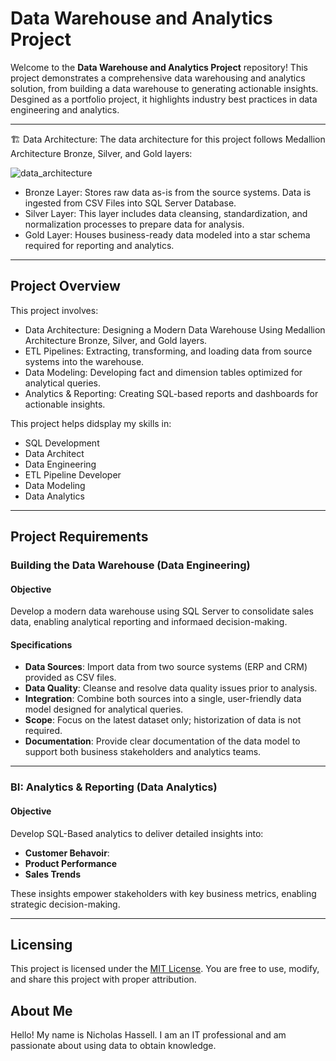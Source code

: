 # Data Warehouse and Analytics Project

Welcome to the **Data Warehouse and Analytics Project** repository!
This project demonstrates a comprehensive data warehousing and analytics solution, from building a data warehouse to generating actionable insights. Desgined as a portfolio project, it highlights industry best practices in data engineering and analytics.

---

🏗️ Data Architecture: 
The data architecture for this project follows Medallion Architecture Bronze, Silver, and Gold layers: 

![data_architecture](https://github.com/user-attachments/assets/4cac6540-fd93-4866-848a-97e8520f0385)

  - Bronze Layer: Stores raw data as-is from the source systems. Data is ingested from CSV Files into SQL Server Database.
  - Silver Layer: This layer includes data cleansing, standardization, and normalization processes to prepare data for analysis.
  - Gold Layer: Houses business-ready data modeled into a star schema required for reporting and analytics.

---

## Project Overview
This project involves:

  - Data Architecture: Designing a Modern Data Warehouse Using Medallion Architecture Bronze, Silver, and Gold layers.
  - ETL Pipelines: Extracting, transforming, and loading data from source systems into the warehouse.
  - Data Modeling: Developing fact and dimension tables optimized for analytical queries.
  - Analytics & Reporting: Creating SQL-based reports and dashboards for actionable insights.

This project helps didsplay my skills in:
  - SQL Development
  - Data Architect
  - Data Engineering
  - ETL Pipeline Developer
  - Data Modeling
  - Data Analytics

---

## Project Requirements

### Building the Data Warehouse (Data Engineering)

#### Objective
Develop a modern data warehouse using SQL Server to consolidate sales data, enabling analytical reporting and informaed decision-making.

#### Specifications
- **Data Sources**: Import data from two source systems (ERP and CRM) provided as CSV files.
- **Data Quality**: Cleanse and resolve data quality issues prior to analysis.
- **Integration**: Combine both sources into a single, user-friendly data model designed for analytical queries.
- **Scope**: Focus on the latest dataset only; historization of data is not required.
- **Documentation**: Provide clear documentation of the data model to support both business stakeholders and analytics teams.

---

### BI: Analytics & Reporting (Data Analytics)

#### Objective
Develop SQL-Based analytics to deliver detailed insights into:
- **Customer Behavoir**:
- **Product Performance**
- **Sales Trends**

These insights empower stakeholders with key business metrics, enabling strategic decision-making.

---

## Licensing
This project is licensed under the [MIT License](License). You are free to use, modify, and share this project with proper attribution.

## About Me
Hello! My name is Nicholas Hassell. I am an IT professional and am passionate about using data to obtain knowledge.
